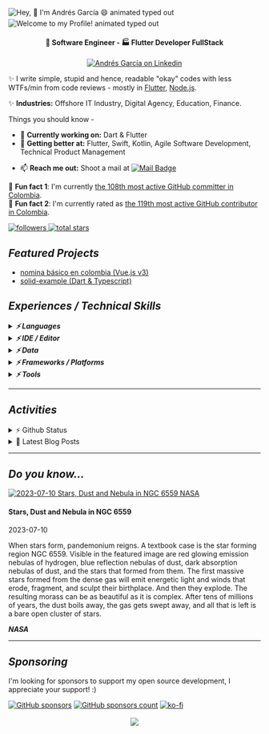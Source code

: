 <img src="https://readme-typing-svg.demolab.com?font=Fira+Code&size=37&duration=4800&pause=1500&color=FAFAFA&center=true&vCenter=true&width=940&height=50&lines=Hey!%2C👋+I'm+Andrés García+😄" align="middle" alt="Hey, 👋 I'm Andrés García 😄 animated typed out">
<img src="https://readme-typing-svg.demolab.com?font=Fira+Code&size=37&duration=4800&pause=500&color=FAFAFA&center=true&vCenter=true&width=940&height=50&lines=Welcome+to+my+Profile!" align="middle" alt="Welcome to my Profile! animated typed out">

<h4 align="center">💼 Software Engineer - 🏭 Flutter Developer FullStack</h4>
<p align="center">
  <a href="https://link.tech-andgar.me/linkedin" target="_blank">
  <img alt="Andrés García on Linkedin" src="https://avatars3.githubusercontent.com/u/357098?s=200&v=4" width="40" height="40" >
  </a>

  <!--
  <a href="https://stackoverflow.com/u/11040422" target="_blank">
    <img alt="Andrés García on Stackoverflow" src="http://saad.ninja/img/temp/stackoverflow.png" width="40" height="40" >
  </a>
  <a href="https://twitter.com/andgar2010" target="_blank">
    <img alt="Andrés García Twitter" src="http://saad.ninja/img/temp/twitter.png" width="40" height="40" >
  </a>
  <a href="https://medium.com/@andgar2010/" target="_blank">
    <img alt="Andrés García on Medium" src="http://saad.ninja/img/temp/medium.png" width="40" height="40" >
  </a>
  <a href="https://dev.to/andgar2010" target="_blank">
    <img alt="Andrés García on Dev" src="http://saad.ninja/img/temp/dev.png" width="40" height="40" >
  </a>
  -->
</p>

✨ I write simple, stupid and hence, readable "okay" codes with less WTFs/min from code reviews - mostly in [Flutter](https://github.com/flutter), [Node.js](https://github.com/nodejs).

<!-- ✨ <b>Work Domain:</b> SaaS, Mobile Solutions (App, AR), Cloud Solutions (CRM, ERP, HRM), mobile Sales Force Automation (mSFA)
-->

✨ **Industries:** Offshore IT Industry, Digital Agency, Education, Finance.

Things you should know -

- 🔭 **Currently working on:** Dart & Flutter
- 🌱 **Getting better at:** Flutter, Swift, Kotlin, Agile Software Development, Technical Product Management
<!-- - 🤔 <b>Exploring:</b> Niche Service Industries, Cloud Solutions (CRM & ERP)
- 👯 <b>Experimenting on:</b> Digitalizing Brand Incubation, Sales Force Automation -->
<!-- - 💬 <b>Ask me about:</b> Software Architectural Patterns, Android Vitals, SaaS, Offline-first App Optimizations -->
- 📫 **Reach me out:** Shoot a mail at [<img alt="Mail Badge" src="https://custom-icon-badges.demolab.com/badge/dev@tech--andgar.me-c14438?style=for-the-badge&logo=mail">](mailto:dev@tech-andgar.me)
<!-- - ⚡ <b>Rolling in godspeed:</b> Redefining EdTech in :bangladesh: -->
<!-- - 🔭 <b>Currently working on:</b> Kotlin, GraphQL, IBM MFP, AWS, Django REST
- 🌱 <b>Getting better at:</b> Jamstack, Scala, Agile Software Development, Technical Product Management
- 🤔 <b>Exploring:</b> Niche Service Industries, Cloud Solutions (CRM & ERP)
- 👯 <b>Experimenting on:</b> Digitalizing Brand Incubation, Sales Force Automation
- 💬 <b>Ask me about:</b> Software Architectural Patterns, Android Vitals, SaaS, Offline-first App Optimizations
- 📫 <b>Reach me out:</b> Shoot a mail at <a href="mailto:contact@saad.ninja" target="_blank">contact@saad.ninja</a>
- ⚡ <b>Rolling in godspeed:</b> Redefining EdTech in :bangladesh: -->

<!-- MY-RANK-IN-GITHUB:START - Do not remove or modify this section -->
🤖 **Fun fact 1**: I'm currently [the 108th most active GitHub committer in Colombia](https://commits.top/colombia.html).</br>
🤖 **Fun fact 2**: I'm currently rated as [the 119th most active GitHub contributor in Colombia](https://commits.top/colombia_public.html).</br>

<!-- MY-RANK-IN-GITHUB:END -->

<p align="left">
  <a href="https://github.com/andgar2010?tab=followers">
    <img alt="followers" title="Follow me on Github" src="https://custom-icon-badges.demolab.com/github/followers/andgar2010?color=236ad3&labelColor=1155ba&style=for-the-badge&logo=person-add&label=Follow&logoColor=white"/>
  </a>
  <a href="https://github.com/andgar2010?tab=repositories&sort=stargazers">
    <img alt="total stars" title="Total stars on GitHub" src="https://custom-icon-badges.demolab.com/github/stars/andgar2010?color=55960c&style=for-the-badge&labelColor=488207&logo=star"/>
  </a>
</p>

## **_Featured Projects_**

<!--
<details>
  <summary>🚀 <b><h3>HTTP EXCEPTIONS (0+ ⭐)</h3></b></summary>
  <div>
    <p align="center">
      <a href="https://github.com/batch-dart/batch.dart">
        <img alt="batch" width="300px" src="https://user-images.githubusercontent.com/13072231/157616062-6208b014-e104-49f4-8227-b491b7ef6d42.png">
      </a>
    </p>
  </div>

  <h4><b>Highlights</b> ✨</h4>

✅ **Job Scheduling Framework** running on **Dart VM**. </br>
✅ **Easily schedules** with a combination of **Job**, **Step**, and **Task**. </br>
✅ Supports **job scheduling in [Cron](https://en.wikipedia.org/wiki/Cron)** format. </br>
✅ Supports **convenient logging functions** as a standard. </br>
✅ Supports the **parallel processing**. </br>
✅ Supports **conditional branching** of schedules. </br>
✅ Supports the **customizable retry feature**.

- [Repository](https://github.com/batch-dart/batch.dart)
- [Pub.dev](https://pub.dev/packages/batch)

</details>

#### Others
-->

- [nomina básico en colombia (Vue.js v3)](https://github.com/andgar2010/nomina)
- [solid-example (Dart & Typescript)](https://github.com/andgar2010/solid-example)
<!--
- [http_exception (Dart) [WIP]](https://github.com/andgar2010/http_exception)
- [clean_architecture_counter (Flutter & Dart) [WIP]](https://github.com/andgar2010/clean_architecture_counter)
- [project](https://github.com/user/project) (10+ ⭐)
-->

## **_Experiences / Technical Skills_**

<details>
  <summary>
    <b><em>⚡️ Languages</em></b>
  </summary>

![Dart](https://img.shields.io/badge/dart-%230175C2.svg?style=for-the-badge&logo=dart&logoColor=white)
![TypeScript](https://img.shields.io/badge/typescript-%23007ACC.svg?style=for-the-badge&logo=typescript&logoColor=white)
![JavaScript](https://img.shields.io/badge/javascript-%23323330.svg?style=for-the-badge&logo=javascript&logoColor=%23F7DF1E)
![Markdown](https://img.shields.io/badge/markdown-%23000000.svg?style=for-the-badge&logo=markdown&logoColor=white)
![HTML5](https://img.shields.io/badge/html5-%23E34F26.svg?style=for-the-badge&logo=html5&logoColor=white)
![CSS3](https://img.shields.io/badge/css3-%231572B6.svg?style=for-the-badge&logo=css3&logoColor=white)
![SQL](https://img.shields.io/badge/sql-%23323330.svg?style=for-the-badge&logo=sql&logoColor=white)

<details>
  <summary>
    <b><em>Level novice or no more worked</em></b>
  </summary>

![Java](https://img.shields.io/badge/java-%23ED8B00.svg?style=for-the-badge&logo=java&logoColor=white)
![Kotlin](https://img.shields.io/badge/kotlin-7F52FF.svg?style=for-the-badge&logo=kotlin&logoColor=white)
![Python](https://img.shields.io/badge/python-3670A0?style=for-the-badge&logo=python&logoColor=ffdd54)
![PHP](https://img.shields.io/badge/PHP-777BB4.svg?style=for-the-badge&logo=PHP&logoColor=white)
![OpenJDK](https://img.shields.io/badge/OpenJDK-FFFFFF.svg?style=for-the-badge&logo=OpenJDK&logoColor=black)

<!--
![Apache Groovy](https://img.shields.io/badge/Apache%20Groovy-4298B8.svg?style=for-the-badge&logo=Apache+Groovy&logoColor=white)
![C](https://img.shields.io/badge/c-%2300599C.svg?style=for-the-badge&logo=c&logoColor=white)
![C++](https://img.shields.io/badge/c++-%2300599C.svg?style=for-the-badge&logo=c%2B%2B&logoColor=white)
![Go](https://img.shields.io/badge/go-%2300ADD8.svg?style=for-the-badge&logo=go&logoColor=white)
![Scala](https://img.shields.io/badge/Scala-DC322F.svg?style=for-the-badge&logo=Scala&logoColor=white)
![Swift](https://img.shields.io/badge/Swift-F05138.svg?style=for-the-badge&logo=Swift&logoColor=white)
-->
</details>
<br>
</details>

<details>
    <summary><b><em>⚡️ IDE / Editor</em></b></summary>

![VSCodium](https://img.shields.io/badge/VSCodium-2F80ED.svg?style=for-the-badge&logo=VSCodium&logoColor=white)
![Visual Studio Code](https://img.shields.io/badge/Visual%20Studio%20Code-0078d7.svg?style=for-the-badge&logo=visual-studio-code&logoColor=white)
![Android Studio](https://img.shields.io/badge/Android%20Studio-3DDC84.svg?style=for-the-badge&logo=android-studio&logoColor=white)
![Sublime](https://img.shields.io/badge/sublime%20text-FF9800.svg?style=for-the-badge&logo=sublimetext&logoColor=black)
![Notepad++](https://img.shields.io/badge/notepad++-90E59A.svg?style=for-the-badge&logo=notepadplusplus&logoColor=black)
![Visual Studio](https://img.shields.io/badge/Visual%20Studio-5C2D91.svg?style=for-the-badge&logo=visual-studio&logoColor=white)
</details>

<details>
  <summary><b><em>⚡️ Data</em></b></summary>

![Firebase](https://img.shields.io/badge/firebase-FFCA28.svg?style=for-the-badge&logo=firebase&logoColor=black)
![MongoDB](https://img.shields.io/badge/MongoDB-%234ea94b.svg?style=for-the-badge&logo=mongodb&logoColor=white)
![PostgreSQL](https://img.shields.io/badge/PostgreSQL-4169E1.svg?style=for-the-badge&logo=PostgreSQL&logoColor=white)
![MariaDB](https://img.shields.io/badge/mariadb-003545.svg?style=for-the-badge&logo=mariadb&logoColor=white)
![MySQL](https://img.shields.io/badge/mysql-4479A1.svg?style=for-the-badge&logo=mysql&logoColor=white)
![SQLite](https://img.shields.io/badge/sqlite-%2307405e.svg?style=for-the-badge&logo=sqlite&logoColor=white)
<!--
![DynamoDB](https://img.shields.io/badge/amazon%20dynamodb-4053D6.svg?style=for-the-badge&logo=amazondynamodb&logoColor=white)
-->

</details>

<details>
  <summary><b><em>⚡️ Frameworks / Platforms</em></b></summary>

![Flutter](https://img.shields.io/badge/flutter-02569B.svg?style=for-the-badge&logo=flutter&logoColor=white)
![Android](https://img.shields.io/badge/android-3DDC84.svg?style=for-the-badge&logo=android&logoColor=white)
![Node.js](https://img.shields.io/badge/node.js-339933.svg?style=for-the-badge&logo=node.js&logoColor=white)
![Express](https://img.shields.io/badge/express-000000.svg?style=for-the-badge&logo=express&logoColor=white)
![Directus](https://img.shields.io/badge/directus-263238.svg?style=for-the-badge&logo=directus&logoColor=white)
<!--
![iOS](https://img.shields.io/badge/ios-000000.svg?style=for-the-badge&logo=ios&logoColor=white)
![NestJS](https://img.shields.io/badge/nestjs-E0234E.svg?style=for-the-badge&logo=nestjs&logoColor=white)
![AWS](https://img.shields.io/badge/amazon%20aws-232F3E.svg?style=for-the-badge&logo=amazonaws&logoColor=white)
![Gradle](https://img.shields.io/badge/gradle-02303A.svg?style=for-the-badge&logo=gradle&logoColor=white)
![Django](https://img.shields.io/badge/django-092E20.svg?style=for-the-badge&logo=django&logoColor=white)
-->

</details>
<details>
  <summary><b><em>⚡️ Tools</em></b></summary>

![Github](https://img.shields.io/badge/github-181717.svg?style=for-the-badge&logo=github&logoColor=white)
![Gitlab](https://img.shields.io/badge/gitlab-FC6D26.svg?style=for-the-badge&logo=gitlab&logoColor=white)
![Azure Devops](https://img.shields.io/badge/azure%20devops-0078D7.svg?style=for-the-badge&logo=azuredevops&logoColor=white)
![Bitbucket](https://img.shields.io/badge/bitbucket-0052CC.svg?style=for-the-badge&logo=bitbucket&logoColor=white)
![Linux](https://img.shields.io/badge/linux-FCC624.svg?style=for-the-badge&logo=linux&logoColor=black)
![MacOS](https://img.shields.io/badge/macos-000000.svg?style=for-the-badge&logo=macos&logoColor=white)
![Windows](https://img.shields.io/badge/windows-0078D6.svg?style=for-the-badge&logo=windows&logoColor=white)
![Shell ZSH](https://img.shields.io/badge/Shell-ZSH-000000.svg?style=for-the-badge&logo=gnu-bash&logoColor=white)
![Shell iTerm2](https://img.shields.io/badge/Shell-iterm2-000000.svg?style=for-the-badge&logo=iterm2&logoColor=white)
![Shell Windows Terminal](https://img.shields.io/badge/Shell-windows%20terminal-4D4D4D.svg?style=for-the-badge&logo=windowsterminal&logoColor=white)
![Homebrew](https://img.shields.io/badge/Homebrew-FBB040.svg?style=for-the-badge&logo=Homebrew&logoColor=black)
![Chocolatey](https://img.shields.io/badge/chocolatey-80B5E3.svg?style=for-the-badge&logo=chocolatey&logoColor=black)
![CD/CI Microsoft Azure](https://custom-icon-badges.demolab.com/badge/cd/ci-microsoft%20azure-0078D7.svg?style=for-the-badge&logo=microsoftazure&logoColor=white)
![CD/CI Github Actions](https://custom-icon-badges.demolab.com/badge/cd/ci-github%20actions-2088FF.svg?style=for-the-badge&logo=githubactions&logoColor=white)
![CD/CI Azure Pipelines](https://custom-icon-badges.demolab.com/badge/cd/ci-azure%20pipelines-2560E0.svg?style=for-the-badge&logo=azurepipelines&logoColor=white)
![CD/CI Github Pages](https://custom-icon-badges.demolab.com/badge/cd/ci-github%20pages-222222.svg?style=for-the-badge&logo=githubpages&logoColor=white)
![CloudFlare](https://img.shields.io/badge/cloudflare-F38020.svg?style=for-the-badge&logo=cloudflare&logoColor=black)
![AnyDesk](https://img.shields.io/badge/anydesk-FF61F6.svg?style=for-the-badge&logo=anydesk&logoColor=white)
![Codecov](https://img.shields.io/badge/codecov-F01F7A.svg?style=for-the-badge&logo=codecov&logoColor=white)
![Diagrams.net](https://img.shields.io/badge/diagrams.net-F08705.svg?style=for-the-badge&logo=diagrams.net&logoColor=white)
![Git](https://img.shields.io/badge/Git-F05032.svg?style=for-the-badge&logo=Git&logoColor=white)
![GitKraken](https://img.shields.io/badge/GitKraken-179287.svg?style=for-the-badge&logo=GitKraken&logoColor=black)
![Google Analytics](https://img.shields.io/badge/Google%20Analytics-E37400.svg?style=for-the-badge&logo=GoogleAnalytics&logoColor=white)
![Hugo](https://img.shields.io/badge/Hugo-FF4088.svg?style=for-the-badge&logo=Hugo&logoColor=black)
![Microsoft Office](https://img.shields.io/badge/Microsoft%20Office-D83B01.svg?style=for-the-badge&logo=MicrosoftOffice&logoColor=white)
![OBS Studio](https://img.shields.io/badge/OBS%20Studio-302E31.svg?style=for-the-badge&logo=OBSStudio&logoColor=white)
![TeamViewer](https://img.shields.io/badge/TeamViewer-004680.svg?style=for-the-badge&logo=TeamViewer&logoColor=white)
![Zoho](https://img.shields.io/badge/Zoho-C8202B.svg?style=for-the-badge&logo=Zoho&logoColor=white)

<details>
  <summary><b><em>Worked (Alphabetical order)</em></b></summary>

  ![Editor Adobe Dreamweaver](https://img.shields.io/badge/editor-Adobe%20Dreamweaver-FF61F6.svg?style=for-the-badge&logo=AdobeDreamweaver&logoColor=white)
  ![Multimedia Adobe Premiere Pro](https://img.shields.io/badge/multimedia-adobe%20premiere%20pro-9999FF.svg?style=for-the-badge&logo=adobepremierepro&logoColor=white)
  ![Tools Apache](https://img.shields.io/badge/tools-apache-D22128.svg?style=for-the-badge&logo=apache&logoColor=white)
  ![Tools Apache Cordova](https://img.shields.io/badge/tools-apache%20cordova-E8E8E8.svg?style=for-the-badge&logo=apachecordova&logoColor=white)
  ![Editor Apache Netbeans](https://img.shields.io/badge/editor-apache%20netbeans%20ide-1B6AC6.svg?style=for-the-badge&logo=apachenetbeanside&logoColor=white)
  ![Framework Bootstrap](https://img.shields.io/badge/framework-bootstrap-7952B3.svg?style=for-the-badge&logo=bootstrap&logoColor=white)
  ![Tools Bun](https://img.shields.io/badge/tools-bun-000000.svg?style=for-the-badge&logo=bun&logoColor=white)
  ![Tools ClickUp](https://img.shields.io/badge/tools-clickup-7B68EE.svg?style=for-the-badge&logo=clickup&logoColor=white)
  ![Tools Composer](https://img.shields.io/badge/tools-composer-885630.svg?style=for-the-badge&logo=composer&logoColor=white)
  ![OS cPanel](https://img.shields.io/badge/OS-cpanel-FF6C2C.svg?style=for-the-badge&logo=cpanel&logoColor=white)
  ![OS Debian](https://img.shields.io/badge/OS-debian-A81D33.svg?style=for-the-badge&logo=debian&logoColor=white)
  ![Framework Deno](https://img.shields.io/badge/framework-deno-000000.svg?style=for-the-badge&logo=deno&logoColor=white)
  ![Iaas DigitalOcean](https://img.shields.io/badge/iaas-digitalocean-F08705.svg?style=for-the-badge&logo=digitalocean&logoColor=white)
  ![Tools Docker](https://img.shields.io/badge/tools-docker-2496ED.svg?style=for-the-badge&logo=docker&logoColor=white)
  ![Payment ePayco](https://custom-icon-badges.demolab.com/badge/Payment%20Gateway-ePayco-1c0e49.svg?style=for-the-badge&logo=ePayco&logoColor=white)
  ![Tools Eslint](https://img.shields.io/badge/tools-eslint-4B32C3.svg?style=for-the-badge&logo=eslint&logoColor=white)
  ![Tools EditorConfig](https://img.shields.io/badge/tools-editorconfig-FEFEFE.svg?style=for-the-badge&logo=editorconfig&logoColor=white)
  ![Framework Fastify](https://img.shields.io/badge/framework-Fastify-000000.svg?style=for-the-badge&logo=Fastify&logoColor=white)
  ![Tools Fastlane](https://img.shields.io/badge/tools-Fastlane-00F200.svg?style=for-the-badge&logo=Fastlane&logoColor=white)
  ![Tools FileZilla](https://img.shields.io/badge/tools-FileZilla-BF0000.svg?style=for-the-badge&logo=FileZilla&logoColor=white)
  ![Multimedia Figma](https://img.shields.io/badge/multimedia-Figma-F24E1E.svg?style=for-the-badge&logo=Figma&logoColor=white)
  ![Security Fluid Attack](https://custom-icon-badges.demolab.com/badge/Security-Fluid%20Attack-bf0b1a.svg?style=for-the-badge&logo=fluid%20attack&logoColor=white)
  ![Multimedia Font Awesome](https://img.shields.io/badge/multimedia-Font%20Awesome-528DD7.svg?style=for-the-badge&logo=FontAwesome&logoColor=white)
  ![Multimedia GIMP](https://img.shields.io/badge/multimedia-GIMP-5C5543.svg?style=for-the-badge&logo=GIMP&logoColor=white)
  ![API Google Maps API](https://img.shields.io/badge/api-Google%20Maps%20API-4285F4.svg?style=for-the-badge&logo=GoogleMaps&logoColor=white)
  ![Data GraphQL](https://img.shields.io/badge/data-graphql-E10098.svg?style=for-the-badge&logo=graphql&logoColor=white)
  ![Multimedia Inkscape](https://img.shields.io/badge/multimedia-Inkscape-000000.svg?style=for-the-badge&logo=Inkscape&logoColor=white)
  ![Tools Insomnia](https://img.shields.io/badge/tools-insomnia-4000BF.svg?style=for-the-badge&logo=insomnia&logoColor=white)
  ![Data JSON](https://img.shields.io/badge/data-JSON-000000.svg?style=for-the-badge&logo=JSON&logoColor=white)
  ![Security JSON Web Tokens](https://img.shields.io/badge/Security-JSON%20Web%20Tokens-000000.svg?style=for-the-badge&logo=JSONWebTokens&logoColor=white)
  ![Tools Laragon](https://img.shields.io/badge/tools-Laragon-0E83CD.svg?style=for-the-badge&logo=Laragon&logoColor=white)
  ![Framework Laravel](https://img.shields.io/badge/framework-Laravel-FF2D20.svg?style=for-the-badge&logo=Laravel&logoColor=white)
  ![Security Let's Encrypt](https://img.shields.io/badge/Security-Let's%20Encrypt-003A70.svg?style=for-the-badge&logo=LetsEncrypt&logoColor=white)
  ![Framework LoopBack](https://img.shields.io/badge/framework-LoopBack-3F5DFF.svg?style=for-the-badge&logo=LoopBack&logoColor=white)
  ![Framework Material Design](https://img.shields.io/badge/framework-Material%20Design-757575.svg?style=for-the-badge&logo=MaterialDesign&logoColor=white)
  ![Tools NGINX](https://img.shields.io/badge/tools-NGINX-009639.svg?style=for-the-badge&logo=NGINX&logoColor=white)
  ![Tools npm](https://img.shields.io/badge/tools-npm-CB3837.svg?style=for-the-badge&logo=npm&logoColor=white)
  ![API OpenStreetMap API](https://img.shields.io/badge/api-OpenStreetMap%20API-7EBC6F.svg?style=for-the-badge&logo=OpenStreetMap&logoColor=white)
  ![Payment Payvalida](https://custom-icon-badges.demolab.com/badge/Payment%20Gateway-Payvalida-6630FF.svg?style=for-the-badge&logo=Payvalida&logoColor=white)
  ![Tools phpMyAdmin](https://img.shields.io/badge/tools-phpMyAdmin-6C78AF.svg?style=for-the-badge&logo=phpMyAdmin&logoColor=white)
  ![Tools PM2](https://img.shields.io/badge/tools-PM2-2B037A.svg?style=for-the-badge&logo=PM2&logoColor=white)
  ![Tools Podman](https://img.shields.io/badge/tools-podman-892CA0.svg?style=for-the-badge&logo=podman&logoColor=white)
  ![Tools Postman](https://img.shields.io/badge/tools-postman-FF6C37.svg?style=for-the-badge&logo=postman&logoColor=white)
  ![Tools PowerShell](https://img.shields.io/badge/tools-PowerShell-5391FE.svg?style=for-the-badge&logo=PowerShell&logoColor=white)
  ![Tools Prettier](https://img.shields.io/badge/tools-Prettier-F7B93E.svg?style=for-the-badge&logo=Prettier&logoColor=white)
  ![Platform PWA](https://img.shields.io/badge/Platform-PWA-5A0FC8.svg?style=for-the-badge&logo=PWA&logoColor=white)
  ![Framework Quasar](https://img.shields.io/badge/framework-Quasar-1976D2.svg?style=for-the-badge&logo=Quasar&logoColor=white)
  ![Language Sass](https://img.shields.io/badge/language-Sass-CC6699.svg?style=for-the-badge&logo=Sass&logoColor=white)
  ![Tools Sentry](https://img.shields.io/badge/tools-Sentry-362D59.svg?style=for-the-badge&logo=Sentry&logoColor=white)
  ![Tools SonarQube](https://img.shields.io/badge/tools-SonarQube-4E9BCD.svg?style=for-the-badge&logo=SonarQube&logoColor=white)
  ![API Swagger](https://img.shields.io/badge/API-Swagger-85EA2D.svg?style=for-the-badge&logo=Swagger&logoColor=white)
  ![Tools ts-node](https://img.shields.io/badge/tools-tsnode-3178C6.svg?style=for-the-badge&logo=tsnode&logoColor=white)
  ![Vm VirtualBox](https://img.shields.io/badge/VM-VirtualBox-183A61.svg?style=for-the-badge&logo=VirtualBox&logoColor=white)
  ![Vm VMware](https://img.shields.io/badge/VM-VMware%20Worksation-607078.svg?style=for-the-badge&logo=VMware&logoColor=white)
  ![Framework Vue.js](https://img.shields.io/badge/framework-Vue.js%20V2-4FC08D.svg?style=for-the-badge&logo=Vue.js&logoColor=white)
  ![Multimedia WebRTC](https://img.shields.io/badge/multimedia-WebRTC-333333.svg?style=for-the-badge&logo=WebRTC&logoColor=white)
  ![Framework WordPress](https://img.shields.io/badge/framework-WordPress-21759B.svg?style=for-the-badge&logo=WordPress&logoColor=white)
  ![Tools Yarn](https://img.shields.io/badge/tools-Yarn-2C8EBB.svg?style=for-the-badge&logo=Yarn&logoColor=white)
  ![OS Zorin](https://img.shields.io/badge/OS-Zorin-0CC1F3.svg?style=for-the-badge&logo=Zorin&logoColor=white)
  ![Tools Zotero](https://img.shields.io/badge/tools-Zotero-CC2936.svg?style=for-the-badge&logo=Zotero&logoColor=white)

  </details>
</details>

---

## **_Activities_**

<details>
  <summary>⚡️ Github Status</summary>

  ![Profile Github 3D](./profile-3d-contrib/profile-night-green.svg)

[![trophy](https://github-profile-trophy.vercel.app/?username=andgar2010&theme=onedark&include_all_commits=true&count_private=true)](https://github-profile-trophy.vercel.app/?username=andgar2010&margin-w=15&include_all_commits=true&count_private=true)

<p>
  <img align="center" height="180em" src="https://github-readme-streak-stats.herokuapp.com/?user=andgar2010&layout=compact&theme=solarized-dark" alt="andgar2010" />
</p>

<p>
  <img align="center" height="180em" src="https://github-readme-stats.vercel.app/api?username=andgar2010&count_private=true&theme=solarized-dark&show_icons=true&include_all_commits=true&count_private=true&hide_border=false" alt="andgar2010's github stats"/>
</p>

<p>
 <img align="center" height="180em" src="https://github-readme-stats.vercel.app/api/top-langs/?username=andgar2010&layout=compact&theme=solarized-dark&hide_border=false&hide=javascript,php,css,PLpgSQL,Hack,html"/>
</p>

<p>
  <a href="https://profile.codersrank.io/user/andgar2010#Tech%20Skills" target="_blank">
    <img align="center" alt="Tech Skills Chart of Andrés García on Codersrank" src="https://cr-skills-chart-widget.azurewebsites.net/api/api?username=andgar2010&padding=30&skills=batchfile,c,C%23,CSS,dart,Kotlin,java,javascript,mysql,php,perl,PLpgSQL,SQL,shell,typescript,vue">
  </a>
</p>

<p>
  <a href="https://profile.codersrank.io/user/andgar2010#Scores%20&%20Badges" target="_blank">
    <img align="center" alt="Scores & Badges of Andrés García on Codersrank" src="https://cr-ss-service.azurewebsites.net/api/ScreenShot?widget=summary&username=andgar2010">
  </a>
</p>

<!--START_SECTION:lapras-card-->
<p align="center"><a href="https://lapras.com/public/tech-andgar" target="_blank" rel="noopener noreferrer"><img alt="tech-andgar's scores on LAPRAS are as follows: Engineering: 3.47 out of 5.0, Business: 3.48 out of 5.0, Influence: 3.01 out of 5.0." src="https://lapras-card-generator.vercel.app/api/svg?e=3.47&b=3.48&i=3.01&b1=%23020E27&b2=%230E5593&i1=%23030E21&i2=%231688BF&l=en" width="400" ></a></p>
<!--END_SECTION:lapras-card-->

</details>

<details>
  <summary>📕 Latest Blog Posts</summary>

<!-- BLOG-POST-LIST:START -->
- [Dart - Use late allocation if possible](https://tech-andgar.me/posts/dart-late-keyword/)
- [Flutter Test Coverage](https://tech-andgar.me/posts/flutter-test-coverage/)
- [About](https://tech-andgar.me/about/)
- [Cofiguration server](https://tech-andgar.me/posts/notes-config-server/)
- [Fix Error 15517 MS SQL SERVER](https://tech-andgar.me/posts/fix-error-ms-sql-server/)
<!-- BLOG-POST-LIST:END -->

</details>

---

## **_Do you know..._**

<!-- PHOTO-DAY-NASA:START - Do not remove or modify this section -->
<div>
    <a href="https://apod.nasa.gov/apod/image/2307/NGC6559_Block_960.jpg">
      <img src="https://apod.nasa.gov/apod/image/2307/NGC6559_Block_960.jpg" width="500" height="500" alt="2023-07-10 Stars, Dust and Nebula in NGC 6559 NASA">
    </a>
    <div>
        <h4>Stars, Dust and Nebula in NGC 6559</h4>
        <time>2023-07-10</time>
        <p>When stars form, pandemonium reigns.  A textbook case is the star forming region NGC 6559.  Visible in the featured image are red glowing emission nebulas of hydrogen, blue reflection nebulas of dust, dark absorption nebulas of dust, and the stars that formed from them.  The first massive stars formed from the dense gas will emit energetic light and winds that erode, fragment, and sculpt their birthplace.  And then they explode. The resulting morass can be as beautiful as it is complex.  After tens of millions of years, the dust boils away, the gas gets swept away, and all that is left is a bare open cluster of stars.</p>
        <strong><em>NASA</em></strong>
    </div>
  </div>
  <!-- PHOTO-DAY-NASA:END -->

---

## **_Sponsoring_**

I'm looking for sponsors to support my open source development, I appreciate your support! :)

[![GitHub sponsors](https://img.shields.io/badge/Github%20Sponsor-orange?style=for-the-badge&logo=github&logoColor=white)](https://github.com/sponsors/andgar2010)
[![GitHub sponsors count](https://img.shields.io/github/sponsors/andgar2010?color=orange&style=for-the-badge)](https://github.com/sponsors/andgar2010)
[![ko-fi](https://ko-fi.com/img/githubbutton_sm.svg)](https://ko-fi.com/tech_andgar)

<p align='center'>
  <img align='center' src="https://komarev.com/ghpvc/?username=andgar2010&label=Profile%20views&color=blue&style=flat">
<p/>

<!--
**andgar2010/andgar2010** is a ✨ _special_ ✨ repository because its `README.md` (this file) appears on your GitHub profile.

Here are some ideas to get you started:

- 🔭 I'm currently working on ...
- 🌱 I'm currently learning ...
- 👯 I'm looking to collaborate on ...
- 🤔 I'm looking for help with ...
- 💬 Ask me about ...
- 📫 How to reach me: ...
- 😄 Pronouns: ...
- ⚡ Fun fact: ...
-->
